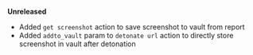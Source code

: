 **Unreleased**

* Added `get screenshot` action to save screenshot to vault from report
* Added `addto_vault` param to `detonate url` action to directly store screenshot in vault after detonation

